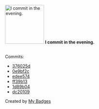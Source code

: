 <img src="https://my-badges.github.io/my-badges/evening-commits.png" alt="I commit in the evening." title="I commit in the evening." width="128">
<strong>I commit in the evening.</strong>
<br><br>

Commits:

- <a href="https://github.com/pfefferle/m5-palnagotchi/commit/376025d79ce1924c5e0b92c010a46d8d13348fbe">376025d</a>
- <a href="https://github.com/pfefferle/wordpress-webmention/commit/0e9bf2cf7a47f3e81d3eee7a1a5d8030cb83abf1">0e9bf2c</a>
- <a href="https://github.com/pfefferle/wordpress-webmention/commit/edee5741a366fd4c3befb7c875b80e3433fdaf5e">edee574</a>
- <a href="https://github.com/pfefferle/pwnugget/commit/ff39b13af65f0c131f2cb9b8e069574b79a381ca">ff39b13</a>
- <a href="https://github.com/pfefferle/pwnugget/commit/1d89b045577c752cfdd6b73603896de6a652750b">1d89b04</a>
- <a href="https://github.com/pfefferle/pwnugget/commit/dc20109dbcef82a40838b979e07de371108a71b0">dc20109</a>


Created by <a href="https://github.com/my-badges/my-badges">My Badges</a>